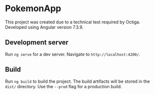 # PokemonApp

This project was created due to a technical test required by Octiga. Developed
using Angular version 7.3.9.

## Development server

Run `ng serve` for a dev server. Navigate to `http://localhost:4200/`.

## Build

Run `ng build` to build the project. The build artifacts will be stored in the `dist/` directory. Use the `--prod` flag for a production build.
